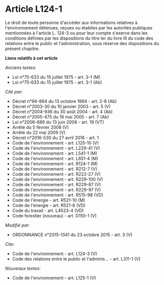 # Article L124-1

Le droit de toute personne d'accéder aux informations relatives à l'environnement détenues, reçues ou établies par les
autorités publiques mentionnées à l'article L. 124-3 ou pour leur compte s'exerce dans les conditions définies par les
dispositions du titre Ier du livre III du code des relations entre le public et l'administration, sous réserve des
dispositions du présent chapitre.

**Liens relatifs à cet article**

_Anciens textes_:

  - Loi n°75-633 du 15 juillet 1975 - art. 3-1 (M)
  - Loi n°75-633 du 15 juillet 1975 - art. 3-1 (Ab)

_Cité par_:

  - Décret n°94-894 du 13 octobre 1994 - art. 2-8 (Ab)
  - Décret n°2003-30 du 10 janvier 2003 - art. 5 (V)
  - Décret n°2004-936 du 30 août 2004 - art. 4 (Ab)
  - Décret n°2005-475 du 16 mai 2005 - art. 7 (Ab)
  - Loi n°2006-686 du 13 juin 2006 - art. 19 (VT)
  - Arrêté du 5 février 2008 (V)
  - Arrêté du 22 mai 2009 (V)
  - Décret n°2016-530 du 27 avril 2016 - art. 1
  - Code de l'environnement - art. L125-10 (V)
  - Code de l'environnement - art. L229-41 (V)
  - Code de l'environnement - art. L541-1 (M)
  - Code de l'environnement - art. L651-4 (M)
  - Code de l'environnement - art. R124-1 (M)
  - Code de l'environnement - art. R212-7 (V)
  - Code de l'environnement - art. R222-27 (V)
  - Code de l'environnement - art. R229-100 (V)
  - Code de l'environnement - art. R229-87 (V)
  - Code de l'environnement - art. R229-97 (V)
  - Code de l'environnement - art. R515-98 (VD)
  - Code de l'énergie - art. R521-10 (M)
  - Code de l'énergie - art. R521-8 (VD)
  - Code du travail - art. L4523-4 (VD)
  - Code forestier (nouveau) - art. D155-1 (V)

_Modifié par_:

  - ORDONNANCE n°2015-1341 du 23 octobre 2015 - art. 3 (V)

_Cite_:

  - Code de l'environnement - art. L124-3 (V)
  - Code des relations entre le public et l'adminis... - art. L311-1 (V)

_Nouveaux textes_:

  - Code de l'environnement - art. L125-1 (V)
